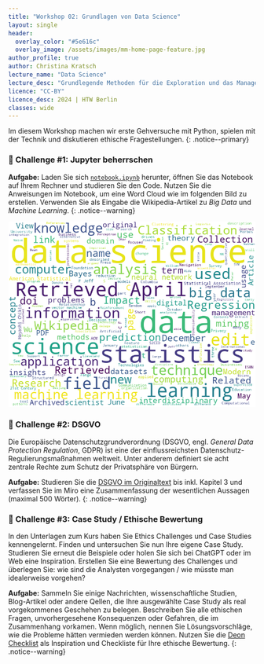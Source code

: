 ```yaml
---
title: "Workshop 02: Grundlagen von Data Science"
layout: single
header:
  overlay_color: "#5e616c"
  overlay_image: /assets/images/mm-home-page-feature.jpg
author_profile: true
author: Christina Kratsch
lecture_name: "Data Science"
lecture_desc: "Grundlegende Methoden für die Exploration und das Management von Daten."
licence: "CC-BY"
licence_desc: 2024 | HTW Berlin 
classes: wide
---
```


Im diesem Workshop machen wir erste Gehversuche mit Python, spielen mit der Technik und diskutieren ethische Fragestellungen.
{: .notice--primary} 

### 🚀 Challenge #1: Jupyter beherrschen

**Aufgabe:** Laden Sie sich [`notebook.ipynb`](/workshops/02-Grundlagen/notebook.ipynb) herunter, öffnen Sie das Notebook auf Ihrem Rechner und studieren Sie den Code.  Nutzen Sie die Anweisungen im Notebook, um eine Word Cloud wie im folgenden Bild zu erstellen. Verwenden Sie als Eingabe die Wikipedia-Artikel zu <em>Big Data</em> und <em>Machine Learning</em>.
{: .notice--warning} 

![](/workshops/02-Grundlagen/images/ds_wordcloud.png)

### 🚀 Challenge #2: DSGVO

Die Europäische Datenschutzgrundverordnung (DSGVO, engl. _General Data Protection Regulation_, GDPR) ist eine der einflussreichsten Datenschutz-Regulierungsmaßnahmen weltweit. Unter anderem definiert sie acht zentrale Rechte zum Schutz der Privatsphäre von Bürgern. 

**Aufgabe:** Studieren Sie die [DSGVO im Originaltext](https://dsgvo-gesetz.de/) bis inkl. Kapitel 3 und verfassen Sie im Miro eine Zusammenfassung der wesentlichen Aussagen (maximal 500 Wörter).
{: .notice--warning} 

### 🚀 Challenge #3: Case Study / Ethische Bewertung

In den Unterlagen zum Kurs haben Sie Ethics Challenges und Case Studies kennengelernt. Finden und untersuchen Sie nun Ihre eigene Case Study. Studieren Sie erneut die Beispiele oder holen Sie sich bei ChatGPT oder im Web eine Inspiration. Erstellen Sie eine Bewertung des Challenges und überlegen Sie: wie sind die Analysten vorgegangen / wie müsste man idealerweise vorgehen? 

**Aufgabe:** Sammeln Sie einige Nachrichten, wissenschaftliche Studien, Blog-Artikel oder andere Qellen, die Ihre ausgewählte Case Study als real vorgekommenes Geschehen zu belegen. Beschreiben Sie alle ethischen Fragen, unvorhergesehene Konsequenzen oder Gefahren, die im Zusammenhang vorkamen. Wenn möglich, nennen Sie Lösungsvorschläge, wie die Probleme hätten vermieden werden können. Nutzen Sie die [Deon Checklist](https://deon.drivendata.org/examples/) als Inspiration und Checkliste für Ihre ethische Bewertung.
{: .notice--warning} 

